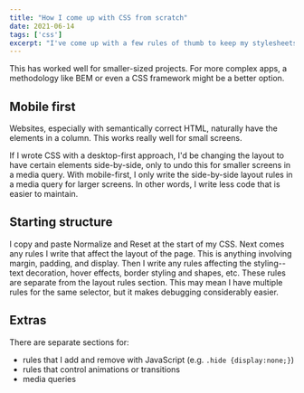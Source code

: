 ```yaml
---
title: "How I come up with CSS from scratch"
date: 2021-06-14
tags: ['css']
excerpt: "I've come up with a few rules of thumb to keep my stylesheets organized."
---
```

This has worked well for smaller-sized projects. For more complex apps, a methodology like BEM or even a CSS framework might be a better option.

## Mobile first
Websites, especially with semantically correct HTML, naturally have the elements in a column. This works really well for small screens. 

If I wrote CSS with a desktop-first approach, I'd be changing the layout to have certain elements side-by-side, only to undo this for smaller screens in a media query. With mobile-first, I only write the side-by-side layout rules in a media query for larger screens. In other words, I write less code that is easier to maintain.

## Starting structure
I copy and paste Normalize and Reset at the start of my CSS. Next comes any rules I write that affect the layout of the page. This is anything involving margin, padding, and display. Then I write any rules affecting the styling--text decoration, hover effects, border styling and shapes, etc. These rules are separate from the layout rules section. This may mean I have multiple rules for the same selector, but it makes debugging considerably easier.

## Extras
There are separate sections for:
- rules that I add and remove with JavaScript (e.g. `.hide {display:none;}`)
- rules that control animations or transitions
- media queries